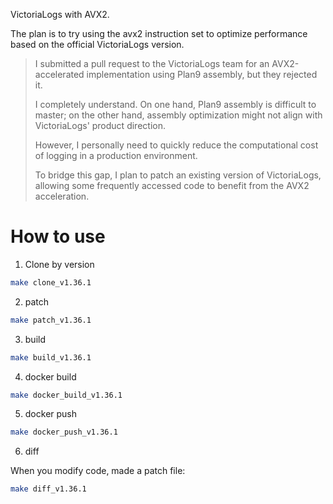 
VictoriaLogs with AVX2.

The plan is to try using the avx2 instruction set to optimize performance based on the official VictoriaLogs version.

> I submitted a pull request to the VictoriaLogs team for an AVX2-accelerated implementation using Plan9 assembly, but they rejected it.
> 
> I completely understand. On one hand, Plan9 assembly is difficult to master; on the other hand, assembly optimization might not align with VictoriaLogs' product direction.
> 
> However, I personally need to quickly reduce the computational cost of logging in a production environment.
> 
> To bridge this gap, I plan to patch an existing version of VictoriaLogs, allowing some frequently accessed code to benefit from the AVX2 acceleration.

# How to use

1. Clone by version

```bash
make clone_v1.36.1
```

2. patch

```bash
make patch_v1.36.1
```

3. build

```bash
make build_v1.36.1
```

4. docker build

```bash
make docker_build_v1.36.1
```

5. docker push

```bash
make docker_push_v1.36.1
```

6. diff

When you modify code, made a patch file:

```bash
make diff_v1.36.1
```

